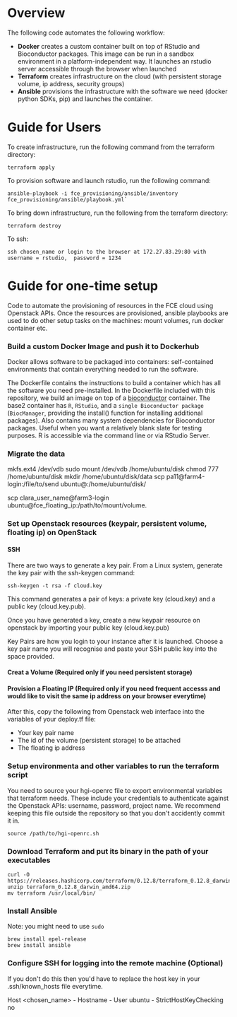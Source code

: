 # Overview

The following code automates the following workflow:
- **Docker** creates a custom container built on top of RStudio and Bioconductor packages. This image can be run in a sandbox environment in a platform-independent way. It launches an rstudio server accessible through the browser when launched
- **Terraform** creates infrastructure on the cloud (with persistent storage volume, ip address, security groups)
- **Ansible** provisions the infrastructure with the software we need (docker python SDKs, pip) and launches the container.


# Guide for Users

To create infrastructure, run the following command from the terraform directory:
```
terraform apply
```

To provision software and launch rstudio, run the following command:
```
ansible-playbook -i fce_provisioning/ansible/inventory fce_provisioning/ansible/playbook.yml`
```

To bring down infrastructure, run the following from the terraform directory:
```
terraform destroy
```

To ssh:

```
ssh chosen_name or login to the browser at 172.27.83.29:80 with username = rstudio,  password = 1234
```

# Guide for one-time setup

Code to automate the provisioning of resources in the FCE cloud using Openstack APIs. Once the resources are provisioned, ansible playbooks are used to do other setup tasks on the machines: mount volumes, run docker container etc.



### Build a custom Docker Image and push it to Dockerhub

Docker allows software to be packaged into containers: self-contained environments that contain everything needed to run the software.

The Dockerfile contains the instructions to build a container which has all the software you need pre-installed.  In the Dockerfile included with this repository, we build an image on top of a [bioconductor](https://www.bioconductor.org/help/docker/) container.  The base2 container has `R`, `RStudio`, and a `single Bioconductor package` (`BiocManager`, providing the install() function for installing additional packages). Also contains many system dependencies for Bioconductor packages. Useful when you want a relatively blank slate for testing purposes. R is accessible via the command line or via RStudio Server.


### Migrate the data

mkfs.ext4 /dev/vdb
sudo mount /dev/vdb /home/ubuntu/disk
chmod 777 /home/ubuntu/disk
mkdir /home/ubuntu/disk/data
scp pa11@farm4-login:/file/to/send ubuntu@<ipaddress>:/home/ubuntu/disk/

scp clara_user_name@farm3-login ubuntu@fce_floating_ip:/path/to/mount/volume.  

### Set up Openstack resources (keypair, persistent volume, floating ip) on OpenStack


#### SSH


There are two ways to generate a key pair. From a Linux system, generate the key pair with the ssh-keygen command:

```
ssh-keygen -t rsa -f cloud.key
```
This command generates a pair of keys: a private key (cloud.key) and a public key (cloud.key.pub).

Once you have generated a key, create a new keypair resource on openstack by importing your public key (cloud.key.pub)

Key Pairs are how you login to your instance after it is launched. Choose a key pair name you will recognise and paste your SSH public key into the space provided.

#### Creat a Volume (Required only if you need persistent storage)


#### Provision a Floating IP (Required only if you need frequent accesss and would like to visit the same ip address on your browser everytime)


After this, copy the following from Openstack web interface into the variables of your deploy.tf file:


- Your key pair name
- The id of the volume (persistent storage) to be attached 
- The floating ip address

### Setup environmenta and other variables to run the terraform script

You need to source your hgi-openrc file to export environmental variables that terraform needs. These include your credentials to authenticate against the Openstack APIs: username, password, project name. We recommend keeping this file outside the repository so that you don't accidently commit it in. 

```
source /path/to/hgi-openrc.sh 
```

### Download Terraform and put its binary in the path of your executables 

```
curl -O https://releases.hashicorp.com/terraform/0.12.8/terraform_0.12.8_darwin_amd64.zip
unzip terraform_0.12.8_darwin_amd64.zip
mv terraform /usr/local/bin/

```

### Install Ansible

Note: you might need to use `sudo`

```
brew install epel-release
brew install ansible 

```


### Configure SSH for logging into the remote machine (Optional)

If you don't do this then you'd have to replace the host key in your .ssh/known_hosts file everytime. 


Host <chosen_name> 
	- Hostname <IP address output of terraform or the floating ip provisioned>
	- User ubuntu
	- StrictHostKeyChecking no






